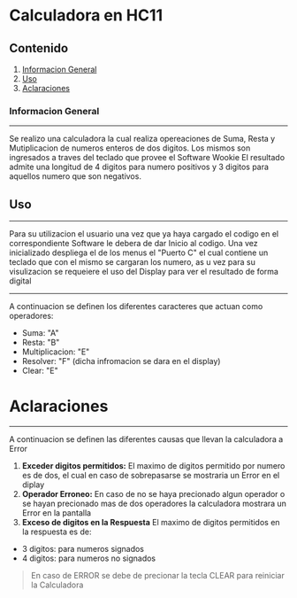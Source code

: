 # Calculadora en HC11

## Contenido
1. [Informacion General](#informacion-general)
2. [Uso](#uso)
3. [Aclaraciones](#aclaraciones)
### Informacion General
***
Se realizo una calculadora la cual realiza opereaciones de Suma, Resta y Mutiplicacion de numeros enteros de dos digitos. Los mismos son ingresados a traves del teclado que provee el Software Wookie
El resultado admite una longitud de 4 digitos para numero positivos y 3 digitos para aquellos numero que son negativos.

## Uso
***
Para su utilizacion el usuario una vez que ya haya cargado el codigo en el correspondiente Software le debera de dar Inicio al codigo. Una vez inicializado despliega el de los menus el "Puerto C" el cual contiene un teclado que con el mismo se cargaran los numero, as u vez para su visulizacion se requeiere el uso del Display para ver el resultado de forma digital
***
A continuacion se definen los diferentes caracteres que actuan como operadores:
* Suma: "A"
* Resta: "B"
* Multiplicacion: "E"
* Resolver: "F" (dicha infromacion se dara en el display)
* Clear: "E"

# Aclaraciones
***
A continuacion se definen las diferentes causas que llevan la calculadora a Error
1. **Exceder digitos permitidos:**
El maximo de digitos permitido por numero es de dos, el cual en caso de sobrepasarse se mostraria un Error en el diplay
2. **Operador Erroneo:** 
En caso de no se haya precionado algun operador o se hayan precionado mas de dos operadores la calculadora mostrara un Error en la pantalla
3. **Exceso de digitos en la Respuesta**
El maximo de digitos permitidos en la respuesta es de:
* 3 digitos: para numeros signados
* 4 digitos: para numeros no signados

> En caso de ERROR se debe de precionar la tecla CLEAR para reiniciar la Calculadora
